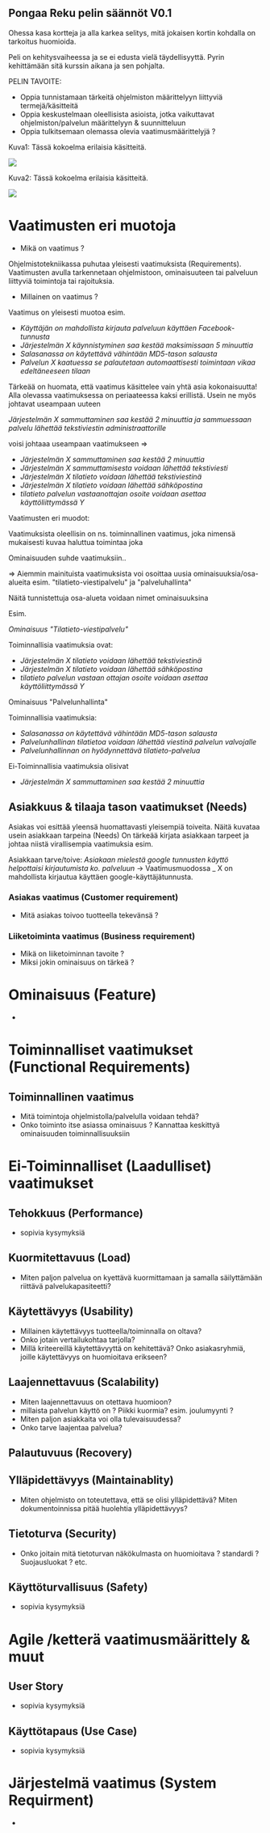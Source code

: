 ## Pongaa Reku pelin säännöt V0.1

Ohessa kasa kortteja ja alla karkea selitys, mitä jokaisen kortin kohdalla on tarkoitus huomioida.

Peli on kehitysvaiheessa ja se ei edusta vielä täydellisyyttä. Pyrin kehittämään sitä kurssin aikana ja sen pohjalta.

PELIN TAVOITE:

* Oppia tunnistamaan tärkeitä ohjelmiston määrittelyyn liittyviä termejä/käsitteitä
* Oppia keskustelmaan oleellisista asioista, jotka vaikuttavat ohjelmiston/palvelun määrittelyyn & suunnitteluun
* Oppia tulkitsemaan olemassa olevia vaatimusmäärittelyjä ?


Kuva1: Tässä kokoelma erilaisia käsitteitä.


![](https://github.com/JAMK-IT/TT0S0100-software-desing-and-testing/blob/master/images/bongaa-reku-suomeksi1.jpg)

Kuva2: Tässä kokoelma erilaisia käsitteitä.

![](https://github.com/JAMK-IT/TT0S0100-software-desing-and-testing/blob/master/images/bongaa-reku-suomeksi2.jpg)


# Vaatimusten eri muotoja

* Mikä on vaatimus ?

Ohjelmistotekniikassa puhutaa yleisesti vaatimuksista (Requirements). Vaatimusten avulla tarkennetaan ohjelmistoon, ominaisuuteen tai palveluun liittyviä toimintoja tai rajoituksia.

* Millainen on vaatimus ?

Vaatimus on yleisesti muotoa esim. 

* _Käyttäjän on mahdollista kirjauta palveluun käyttäen Facebook-tunnusta_
* _Järjestelmän X käynnistyminen saa kestää maksimissaan 5 minuuttia_ 
* _Salasanassa on käytettävä vähintään MD5-tason salausta_
* _Palvelun X kaatuessa se palautetaan automaattisesti toimintaan vikaa edeltäneeseen tilaan_

Tärkeää on huomata, että vaatimus käsittelee vain yhtä asia kokonaisuutta! Alla olevassa vaatimuksessa on periaateessa kaksi erillistä. Usein ne myös johtavat useampaan uuteen

_Järjestelmän X sammuttaminen saa kestää 2 minuuttia ja sammuessaan palvelu lähettää tekstiviestin administraattorille_

voisi johtaaa useampaan vaatimukseen => 

* _Järjestelmän X sammuttaminen saa kestää 2 minuuttia_
* _Järjestelmän X sammuttamisesta voidaan lähettää tekstiviesti_
* _Järjestelmän X tilatieto voidaan lähettää tekstiviestinä_
* _Järjestelmän X tilatieto voidaan lähettää sähköpostina_
* _tilatieto palvelun vastaanottajan osoite voidaan asettaa käyttöliittymässä Y_

Vaatimusten eri muodot:

Vaatimuksista oleellisin on ns. toiminnallinen vaatimus, joka nimensä mukaisesti kuvaa haluttua toimintaa joka 






Ominaisuuden suhde vaatimuksiin..

=> Aiemmin mainituista vaatimuksista voi osoittaa uusia ominaisuuksia/osa-alueita esim. "tilatieto-viestipalvelu" ja "palveluhallinta"

Näitä tunnistettuja osa-alueta voidaan nimet ominaisuuksina

Esim. 

_Ominaisuus "Tilatieto-viestipalvelu"_

Toiminnallisia vaatimuksia ovat: 

* _Järjestelmän X tilatieto voidaan lähettää tekstiviestinä_
* _Järjestelmän X tilatieto voidaan lähettää sähköpostina_
* _tilatieto palvelun vastaan ottajan osoite voidaan asettaa käyttöliittymässä Y_

Ominaisuus "Palvelunhallinta"

Toiminnallisia vaatimuksia:

* _Salasanassa on käytettävä vähintään MD5-tason salausta_
* _Palvelunhallinan tilatietoa voidaan lähettää viestinä palvelun valvojalle_
* _Palvelunhallinnan on hyödynnettävä tilatieto-palvelua_

Ei-Toiminnallisia vaatimuksia olisivat  

* _Järjestelmän X sammuttaminen saa kestää 2 minuuttia_
 





## Asiakkuus & tilaaja tason vaatimukset (Needs)

Asiakas voi esittää yleensä huomattavasti yleisempiä toiveita. Näitä kuvataa usein asiakkaan tarpeina (Needs)
On tärkeää kirjata asiakkaan tarpeet ja johtaa niistä virallisempia vaatimuksia esim.

Asiakkaan tarve/toive: _Asiakaan mielestä google tunnusten käyttö helpottaisi kirjautumista ko. palveluun_ -> Vaatimusmuodossa _ X on mahdollista kirjautua käyttäen google-käyttäjätunnusta.


### Asiakas vaatimus (Customer requirement)

* Mitä asiakas toivoo tuotteella tekevänsä ?

### Liiketoiminta vaatimus (Business requirement)

* Mikä on liiketoiminnan tavoite ?
* Miksi jokin ominaisuus on tärkeä ?

# Ominaisuus (Feature)

* 



# Toiminnalliset vaatimukset (Functional Requirements)

## Toiminnallinen vaatimus 

* Mitä toimintoja ohjelmistolla/palvelulla voidaan tehdä?
* Onko toiminto itse asiassa ominaisuus ? Kannattaa keskittyä ominaisuuden toiminnallisuuksiin

# Ei-Toiminnalliset (Laadulliset) vaatimukset


## Tehokkuus (Performance)

* sopivia kysymyksiä
 

## Kuormitettavuus (Load)

* Miten paljon palvelua on kyettävä kuormittamaan ja samalla säilyttämään riittävä palvelukapasiteetti?


 
## Käytettävyys (Usability)

* Millainen käytettävyys tuotteella/toiminnalla on oltava? 
* Onko jotain vertailukohtaa tarjolla?
* Millä kriteereillä käytettävyyttä on kehitettävä? Onko asiakasryhmiä, joille käytettävyys on huomioitava erikseen?


## Laajennettavuus (Scalability)

* Miten laajennettavuus on otettava huomioon? 
* millaista palvelun käyttö on ? Piikki kuormia? esim. joulumyynti ?
* Miten paljon asiakkaita voi olla tulevaisuudessa? 
* Onko tarve laajentaa palvelua?

## Palautuvuus (Recovery)

## Ylläpidettävyys (Maintainablity)

* Miten ohjelmisto on toteutettava, että se olisi ylläpidettävä? Miten dokumentoinnissa pitää huolehtia ylläpidettävyys?

## Tietoturva (Security)

* Onko joitain mitä tietoturvan näkökulmasta on huomioitava ? standardi ? Suojausluokat ? etc.

## Käyttöturvallisuus (Safety)

* sopivia kysymyksiä



# Agile /ketterä vaatimusmäärittely & muut 


## User Story

* sopivia kysymyksiä

## Käyttötapaus (Use Case)

* sopivia kysymyksiä




# Järjestelmä vaatimus (System Requirment)

*




